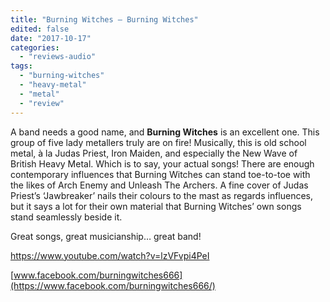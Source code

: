 ```yaml
---
title: "Burning Witches – Burning Witches"
edited: false
date: "2017-10-17"
categories:
  - "reviews-audio"
tags:
  - "burning-witches"
  - "heavy-metal"
  - "metal"
  - "review"
---
```


A band needs a good name, and **Burning Witches** is an excellent one. This group of five lady metallers truly are on fire! Musically, this is old school metal, à la Judas Priest, Iron Maiden, and especially the New Wave of British Heavy Metal. Which is to say, your actual songs! There are enough contemporary influences that Burning Witches can stand toe-to-toe with the likes of Arch Enemy and Unleash The Archers. A fine cover of Judas Priest’s ‘Jawbreaker’ nails their colours to the mast as regards influences, but it says a lot for their own material that Burning Witches’ own songs stand seamlessly beside it.

Great songs, great musicianship… great band!

https://www.youtube.com/watch?v=lzVFvpi4PeI

[www.facebook.com/burningwitches666](https://www.facebook.com/burningwitches666/)
